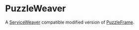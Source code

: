 # PuzzleWeaver

A [ServiceWeaver](https://serviceweaver.dev/) compatible modified version of [PuzzleFrame](https://github.com/dvaumoron/puzzleframe).
